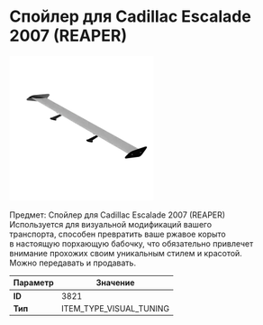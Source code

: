# Спойлер для Cadillac Escalade 2007 (REAPER)

![Item Image](../img/3821.webp?raw=true)

Предмет: Спойлер для Cadillac Escalade 2007 (REAPER)<br>Используется для визуальной модификаций вашего<br>транспорта, способен превратить ваше ржавое корыто<br>в настоящую порхающую бабочку, что обязательно привлечет<br>внимание прохожих своим уникальным стилем и красотой.<br>Можно передавать и продавать.


| Параметр | Значение |
|----------|----------|
| **ID** | 3821 |
| **Тип** | ITEM_TYPE_VISUAL_TUNING |

